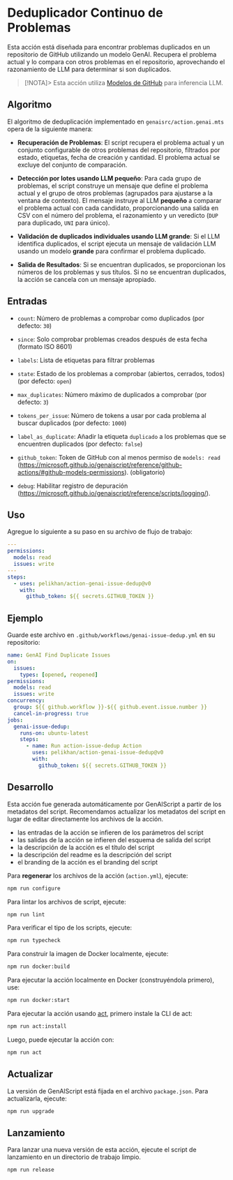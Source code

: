 # Deduplicador Continuo de Problemas

Esta acción está diseñada para encontrar problemas duplicados en un repositorio de GitHub utilizando un modelo GenAI. Recupera el problema actual y lo compara con otros problemas en el repositorio, aprovechando el razonamiento de LLM para determinar si son duplicados.

> \[!NOTA]> Esta acción utiliza [Modelos de GitHub](https://github.com/models) para inferencia LLM.

## Algoritmo

El algoritmo de deduplicación implementado en `genaisrc/action.genai.mts` opera de la siguiente manera:

* **Recuperación de Problemas**: El script recupera el problema actual y un conjunto configurable de otros problemas del repositorio, filtrados por estado, etiquetas, fecha de creación y cantidad. El problema actual se excluye del conjunto de comparación.

* **Detección por lotes usando LLM pequeño**: Para cada grupo de problemas, el script construye un mensaje que define el problema actual y el grupo de otros problemas (agrupados para ajustarse a la ventana de contexto). El mensaje instruye al LLM **pequeño** a comparar el problema actual con cada candidato, proporcionando una salida en CSV con el número del problema, el razonamiento y un veredicto (`DUP` para duplicado, `UNI` para único).

* **Validación de duplicados individuales usando LLM grande**: Si el LLM identifica duplicados, el script ejecuta un mensaje de validación LLM usando un modelo **grande** para confirmar el problema duplicado.

* **Salida de Resultados**: Si se encuentran duplicados, se proporcionan los números de los problemas y sus títulos. Si no se encuentran duplicados, la acción se cancela con un mensaje apropiado.

## Entradas

* `count`: Número de problemas a comprobar como duplicados (por defecto: `30`)

* `since`: Solo comprobar problemas creados después de esta fecha (formato ISO 8601)

* `labels`: Lista de etiquetas para filtrar problemas

* `state`: Estado de los problemas a comprobar (abiertos, cerrados, todos) (por defecto: `open`)

* `max_duplicates`: Número máximo de duplicados a comprobar (por defecto: `3`)

* `tokens_per_issue`: Número de tokens a usar por cada problema al buscar duplicados (por defecto: `1000`)

* `label_as_duplicate`: Añadir la etiqueta `duplicado` a los problemas que se encuentren duplicados (por defecto: `false`)

* `github_token`: Token de GitHub con al menos permiso de `models: read` (<https://microsoft.github.io/genaiscript/reference/github-actions/#github-models-permissions>). (obligatorio)

* `debug`: Habilitar registro de depuración (<https://microsoft.github.io/genaiscript/reference/scripts/logging/>).

## Uso

Agregue lo siguiente a su paso en su archivo de flujo de trabajo:

```yaml
---
permissions:
  models: read
  issues: write
---
steps:
  - uses: pelikhan/action-genai-issue-dedup@v0
    with:
      github_token: ${{ secrets.GITHUB_TOKEN }}
```

## Ejemplo

Guarde este archivo en `.github/workflows/genai-issue-dedup.yml` en su repositorio:

```yaml
name: GenAI Find Duplicate Issues
on:
  issues:
    types: [opened, reopened]
permissions:
  models: read
  issues: write
concurrency:
  group: ${{ github.workflow }}-${{ github.event.issue.number }}
  cancel-in-progress: true
jobs:
  genai-issue-dedup:
    runs-on: ubuntu-latest
    steps:
      - name: Run action-issue-dedup Action
        uses: pelikhan/action-genai-issue-dedup@v0
        with:
          github_token: ${{ secrets.GITHUB_TOKEN }}
```

## Desarrollo

Esta acción fue generada automáticamente por GenAIScript a partir de los metadatos del script. Recomendamos actualizar los metadatos del script en lugar de editar directamente los archivos de la acción.

* las entradas de la acción se infieren de los parámetros del script
* las salidas de la acción se infieren del esquema de salida del script
* la descripción de la acción es el título del script
* la descripción del readme es la descripción del script
* el branding de la acción es el branding del script

Para **regenerar** los archivos de la acción (`action.yml`), ejecute:

```bash
npm run configure
```

Para lintar los archivos de script, ejecute:

```bash
npm run lint
```

Para verificar el tipo de los scripts, ejecute:

```bash
npm run typecheck
```

Para construir la imagen de Docker localmente, ejecute:

```bash
npm run docker:build
```

Para ejecutar la acción localmente en Docker (construyéndola primero), use:

```bash
npm run docker:start
```

Para ejecutar la acción usando [act](https://nektosact.com/), primero instale la CLI de act:

```bash
npm run act:install
```

Luego, puede ejecutar la acción con:

```bash
npm run act
```

## Actualizar

La versión de GenAIScript está fijada en el archivo `package.json`. Para actualizarla, ejecute:

```bash
npm run upgrade
```

## Lanzamiento

Para lanzar una nueva versión de esta acción, ejecute el script de lanzamiento en un directorio de trabajo limpio.

```bash
npm run release
```
